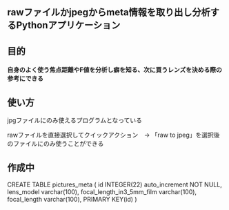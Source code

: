 <h2>rawファイルかjpegからmeta情報を取り出し分析するPythonアプリケーション</h2>

<h2>目的</h2>
<h4>自身のよく使う焦点距離やF値を分析し癖を知る、次に買うレンズを決める際の参考にできる<h4>

 <h2>使い方</h2>
  <p>jpgファイルにのみ使えるプログラムとなっている</p>
    <p>rawファイルを直接選択してクイックアクション　→ 「raw to jpeg」を選択後のファイルにのみ使うことができる</p>

  
  
<h2>作成中</h2>


CREATE TABLE pictures_meta (
id INTEGER(22) auto_increment NOT NULL,
lens_model varchar(100),
focal_length_in3_5mm_film varchar(100),
focal_length varchar(100),
PRIMARY KEY(id)
)

  
 
